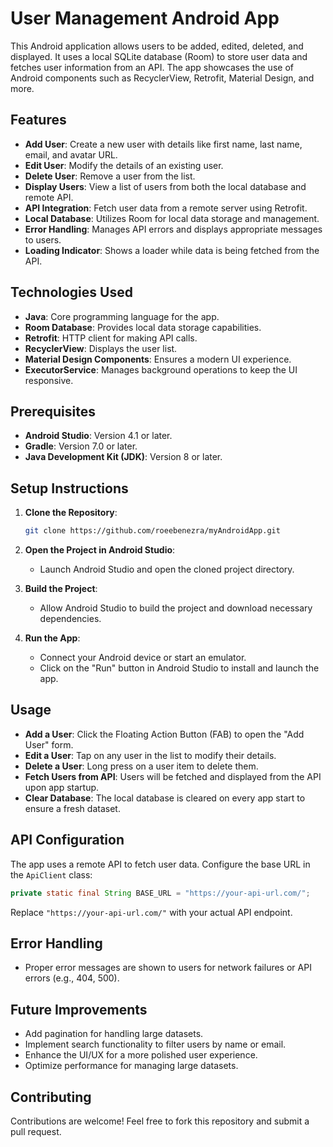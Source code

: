 # User Management Android App

This Android application allows users to be added, edited, deleted, and displayed. It uses a local SQLite database (Room) to store user data and fetches user information from an API. The app showcases the use of Android components such as RecyclerView, Retrofit, Material Design, and more.

## Features

- **Add User**: Create a new user with details like first name, last name, email, and avatar URL.
- **Edit User**: Modify the details of an existing user.
- **Delete User**: Remove a user from the list.
- **Display Users**: View a list of users from both the local database and remote API.
- **API Integration**: Fetch user data from a remote server using Retrofit.
- **Local Database**: Utilizes Room for local data storage and management.
- **Error Handling**: Manages API errors and displays appropriate messages to users.
- **Loading Indicator**: Shows a loader while data is being fetched from the API.

## Technologies Used

- **Java**: Core programming language for the app.
- **Room Database**: Provides local data storage capabilities.
- **Retrofit**: HTTP client for making API calls.
- **RecyclerView**: Displays the user list.
- **Material Design Components**: Ensures a modern UI experience.
- **ExecutorService**: Manages background operations to keep the UI responsive.

## Prerequisites

- **Android Studio**: Version 4.1 or later.
- **Gradle**: Version 7.0 or later.
- **Java Development Kit (JDK)**: Version 8 or later.

## Setup Instructions

1. **Clone the Repository**:
    ```bash
    git clone https://github.com/roeebenezra/myAndroidApp.git
    ```

2. **Open the Project in Android Studio**:
    - Launch Android Studio and open the cloned project directory.

3. **Build the Project**:
    - Allow Android Studio to build the project and download necessary dependencies.

4. **Run the App**:
    - Connect your Android device or start an emulator.
    - Click on the "Run" button in Android Studio to install and launch the app.

## Usage

- **Add a User**: Click the Floating Action Button (FAB) to open the "Add User" form.
- **Edit a User**: Tap on any user in the list to modify their details.
- **Delete a User**: Long press on a user item to delete them.
- **Fetch Users from API**: Users will be fetched and displayed from the API upon app startup.
- **Clear Database**: The local database is cleared on every app start to ensure a fresh dataset.

## API Configuration

The app uses a remote API to fetch user data. Configure the base URL in the `ApiClient` class:

```java
private static final String BASE_URL = "https://your-api-url.com/";
```
Replace `"https://your-api-url.com/"` with your actual API endpoint.

## Error Handling

- Proper error messages are shown to users for network failures or API errors (e.g., 404, 500).

## Future Improvements

- Add pagination for handling large datasets.
- Implement search functionality to filter users by name or email.
- Enhance the UI/UX for a more polished user experience.
- Optimize performance for managing large datasets.

## Contributing

Contributions are welcome! Feel free to fork this repository and submit a pull request.
